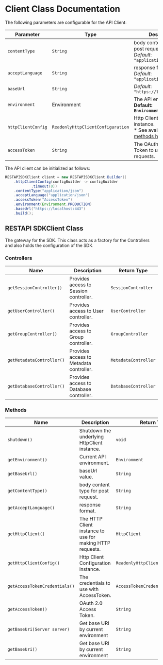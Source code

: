 
# Client Class Documentation

The following parameters are configurable for the API Client:

| Parameter | Type | Description |
|  --- | --- | --- |
| `contentType` | `String` | body content type for post request<br>*Default*: `"application/json"` |
| `acceptLanguage` | `String` | response format<br>*Default*: `"application/json"` |
| `baseUrl` | `String` | *Default*: `"https://localhost:443"` |
| `environment` | Environment | The API environment. <br> **Default: `Environment.PRODUCTION`** |
| `httpClientConfig` | `ReadonlyHttpClientConfiguration` | Http Client Configuration instance.<br>* See available [builder methods here](/doc/http-client-configuration-builder.md). |
| `accessToken` | `String` | The OAuth 2.0 Access Token to use for API requests. |

The API client can be initialized as follows:

```java
RESTAPISDKClient client = new RESTAPISDKClient.Builder()
    .httpClientConfig(configBuilder -> configBuilder
            .timeout(0))
    .contentType("application/json")
    .acceptLanguage("application/json")
    .accessToken("AccessToken")
    .environment(Environment.PRODUCTION)
    .baseUrl("https://localhost:443")
    .build();
```

## RESTAPI SDKClient Class

The gateway for the SDK. This class acts as a factory for the Controllers and also holds the configuration of the SDK.

### Controllers

| Name | Description | Return Type |
|  --- | --- | --- |
| `getSessionController()` | Provides access to Session controller. | `SessionController` |
| `getUserController()` | Provides access to User controller. | `UserController` |
| `getGroupController()` | Provides access to Group controller. | `GroupController` |
| `getMetadataController()` | Provides access to Metadata controller. | `MetadataController` |
| `getDatabaseController()` | Provides access to Database controller. | `DatabaseController` |

### Methods

| Name | Description | Return Type |
|  --- | --- | --- |
| `shutdown()` | Shutdown the underlying HttpClient instance. | `void` |
| `getEnvironment()` | Current API environment. | `Environment` |
| `getBaseUrl()` | baseUrl value. | `String` |
| `getContentType()` | body content type for post request. | `String` |
| `getAcceptLanguage()` | response format. | `String` |
| `getHttpClient()` | The HTTP Client instance to use for making HTTP requests. | `HttpClient` |
| `getHttpClientConfig()` | Http Client Configuration instance. | `ReadonlyHttpClientConfiguration` |
| `getAccessTokenCredentials()` | The credentials to use with AccessToken. | `AccessTokenCredentials` |
| `getAccessToken()` | OAuth 2.0 Access Token. | `String` |
| `getBaseUri(Server server)` | Get base URI by current environment | `String` |
| `getBaseUri()` | Get base URI by current environment | `String` |

